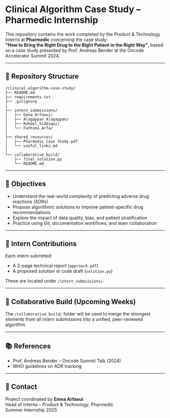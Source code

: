 #  Clinical Algorithm Case Study – Pharmedic Internship

This repository contains the work completed by the Product & Technology Interns at **Pharmedic** concerning the case study:  
**"How to Bring the Right Drug to the Right Patient in the Right Way"**, based on a case study presented by Prof. Andreas Bender at the Oncode Accelerator Summit 2024.

---

## 📁 Repository Structure
```
/clinical-algorithm-case-study/
├── README.md
├── requirements.txt
├── .gitignore
│
├── intern_submissions/
│   ├── Emna_Arfaoui/
│   ├── Alagappan_Alagappan/
│   ├── Raheel_Siddiqui/
│   └── Fathima_Arfa/
│
├── shared_resources/
│   ├── Pharmedic Case Study.pdf
│   └── useful_links.md
│
└── collaborative_build/
    ├── final_solution.py
    └── README.md
```




---

## 📌 Objectives

- Understand the real-world complexity of predicting adverse drug reactions (ADRs)
- Propose algorithmic solutions to improve patient-specific drug recommendations
- Explore the impact of data quality, bias, and patient stratification
- Practice using Git, documentation workflows, and team collaboration

---

## 📑 Intern Contributions

Each intern submitted:
- A 2-page technical report (`approach.pdf`)
- A proposed solution or code draft (`solution.py`)

These are located under `/intern_submissions/`.

---

## 🤝 Collaborative Build (Upcoming Weeks)

The `/collaborative_build/` folder will be used to merge the strongest elements from all intern submissions into a unified, peer-reviewed algorithm.

---

## 📚 References

- Prof. Andreas Bender – Oncode Summit Talk (2024)
- WHO guidelines on ADR tracking
---

## 📩 Contact

Project coordinated by **Emna Arfaoui**  
Head of Interns – Product & Technology, Pharmedic  
Summer Internship 2025

